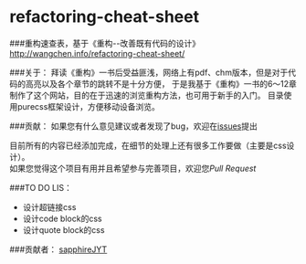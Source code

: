 refactoring-cheat-sheet
=======================

###重构速查表，基于《重构--改善既有代码的设计》
http://wangchen.info/refactoring-cheat-sheet/

###关于：
拜读《重构》一书后受益匪浅，网络上有pdf、chm版本，但是对于代码的高亮以及各个章节的跳转不是十分方便，
于是我基于《重构》一书的6～12章制作了这个网站，目的在于迅速的浏览重构方法，也可用于新手的入门。
目录使用purecss框架设计，方便移动设备浏览。

###贡献：
如果您有什么意见建议或者发现了bug，欢迎在[issues](https://github.com/wangvsa/refactoring-cheat-sheet/issues)提出 

目前所有的内容已经添加完成，在细节的处理上还有很多工作要做（主要是css设计）。<br>
如果您觉得这个项目有用并且希望参与完善项目，欢迎您*Pull Request*

###TO DO LIS：
- 设计超链接css
- 设计code block的css
- 设计quote block的css

###贡献者：
[sapphireJYT](https://github.com/sapphireJYT)
